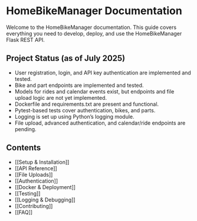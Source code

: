 # HomeBikeManager Documentation

Welcome to the HomeBikeManager documentation. This guide covers everything you need to develop, deploy, and use the HomeBikeManager Flask REST API.

## Project Status (as of July 2025)
- User registration, login, and API key authentication are implemented and tested.
- Bike and part endpoints are implemented and tested.
- Models for rides and calendar events exist, but endpoints and file upload logic are not yet implemented.
- Dockerfile and requirements.txt are present and functional.
- Pytest-based tests cover authentication, bikes, and parts.
- Logging is set up using Python’s logging module.
- File upload, advanced authentication, and calendar/ride endpoints are pending.

## Contents
- [[Setup & Installation]]
- [[API Reference]]
- [[File Uploads]]
- [[Authentication]]
- [[Docker & Deployment]]
- [[Testing]]
- [[Logging & Debugging]]
- [[Contributing]]
- [[FAQ]]
